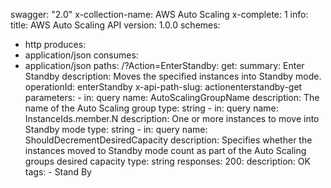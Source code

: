 swagger: "2.0"
x-collection-name: AWS Auto Scaling
x-complete: 1
info:
  title: AWS Auto Scaling API
  version: 1.0.0
schemes:
- http
produces:
- application/json
consumes:
- application/json
paths:
  /?Action=EnterStandby:
    get:
      summary: Enter Standby
      description: Moves the specified instances into Standby mode.
      operationId: enterStandby
      x-api-path-slug: actionenterstandby-get
      parameters:
      - in: query
        name: AutoScalingGroupName
        description: The name of the Auto Scaling group
        type: string
      - in: query
        name: InstanceIds.member.N
        description: One or more instances to move into Standby mode
        type: string
      - in: query
        name: ShouldDecrementDesiredCapacity
        description: Specifies whether the instances moved to Standby mode count as
          part of the Auto Scaling groups desired capacity
        type: string
      responses:
        200:
          description: OK
      tags:
      - Stand By